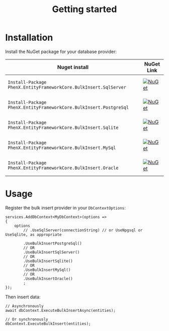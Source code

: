 ﻿---
title: Getting started
lang: en-US
---

# Installation

Install the NuGet package for your database provider:

<table>
  <thead>
    <tr>
      <th>Nuget install</th>
      <th>NuGet Link</th>
    </tr>
  </thead>
  <tbody>
    <tr>
      <td>

```shell
Install-Package PhenX.EntityFrameworkCore.BulkInsert.SqlServer
```
</td>
      <td><a href="https://www.nuget.org/packages/PhenX.EntityFrameworkCore.BulkInsert.SqlServer"><img src="https://img.shields.io/nuget/v/PhenX.EntityFrameworkCore.BulkInsert.SqlServer.svg" alt="NuGet"></a></td>
    </tr>
    <tr>
      <td>

```shell
Install-Package PhenX.EntityFrameworkCore.BulkInsert.PostgreSql
```
</td>
      <td><a href="https://www.nuget.org/packages/PhenX.EntityFrameworkCore.BulkInsert.PostgreSql"><img src="https://img.shields.io/nuget/v/PhenX.EntityFrameworkCore.BulkInsert.PostgreSql.svg" alt="NuGet"></a></td>
    </tr>
    <tr>
      <td>

```shell
Install-Package PhenX.EntityFrameworkCore.BulkInsert.Sqlite
```
</td>
      <td><a href="https://www.nuget.org/packages/PhenX.EntityFrameworkCore.BulkInsert.Sqlite"><img src="https://img.shields.io/nuget/v/PhenX.EntityFrameworkCore.BulkInsert.Sqlite.svg" alt="NuGet"></a></td>
    </tr>
    <tr>
      <td>

```shell
Install-Package PhenX.EntityFrameworkCore.BulkInsert.MySql
```
</td>
      <td><a href="https://www.nuget.org/packages/PhenX.EntityFrameworkCore.BulkInsert.MySql"><img src="https://img.shields.io/nuget/v/PhenX.EntityFrameworkCore.BulkInsert.MySql.svg" alt="NuGet"></a></td>
    </tr>
    <tr>
      <td>

```shell
Install-Package PhenX.EntityFrameworkCore.BulkInsert.Oracle
```
</td>
      <td><a href="https://www.nuget.org/packages/PhenX.EntityFrameworkCore.BulkInsert.Oracle"><img src="https://img.shields.io/nuget/v/PhenX.EntityFrameworkCore.BulkInsert.Oracle.svg" alt="NuGet"></a></td>
    </tr>
  </tbody>
</table>

# Usage

Register the bulk insert provider in your `DbContextOptions`:

```csharp{6,8,10,12,14}
services.AddDbContext<MyDbContext>(options =>
{
    options
        // .UseSqlServer(connectionString) // or UseNpgsql or UseSqlite, as appropriate

        .UseBulkInsertPostgreSql()
        // OR
        .UseBulkInsertSqlServer()
        // OR
        .UseBulkInsertSqlite()
        // OR
        .UseBulkInsertMySql()
        // OR
        .UseBulkInsertOracle()
        ;
});
```

Then insert data:

```csharp{2,5}
// Asynchronously
await dbContext.ExecuteBulkInsertAsync(entities);

// Or synchronously
dbContext.ExecuteBulkInsert(entities);
```
